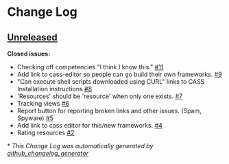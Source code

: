 # Change Log

## [Unreleased](https://github.com/cassproject/cass-vlrc/tree/HEAD)

**Closed issues:**

- Checking off competencies "I think I know this." [\#11](https://github.com/cassproject/cass-vlrc/issues/11)
- Add link to cass-editor so people can go build their own frameworks. [\#9](https://github.com/cassproject/cass-vlrc/issues/9)
- "Can execute shell scripts downloaded using CURL" links to CASS Installation instructions [\#8](https://github.com/cassproject/cass-vlrc/issues/8)
- 'Resources' should be 'resource' when only one exists. [\#7](https://github.com/cassproject/cass-vlrc/issues/7)
- Tracking views [\#6](https://github.com/cassproject/cass-vlrc/issues/6)
- Report button for reporting broken links and other issues. \(Spam, Spyware\) [\#5](https://github.com/cassproject/cass-vlrc/issues/5)
- Add link to cass editor for this/new frameworks. [\#4](https://github.com/cassproject/cass-vlrc/issues/4)
- Rating resources [\#2](https://github.com/cassproject/cass-vlrc/issues/2)



\* *This Change Log was automatically generated by [github_changelog_generator](https://github.com/skywinder/Github-Changelog-Generator)*